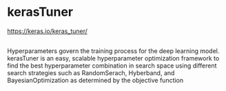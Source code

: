 # kerasTuner

https://keras.io/keras_tuner/
##
Hyperparameters govern the training process for the deep learning model. kerasTuner is an easy, scalable hyperparameter optimization framework to find the best hyperparameter combination in search space using different search strategies such as RandomSerach, Hyberband, and BayesianOptimization as determined by the objective function
